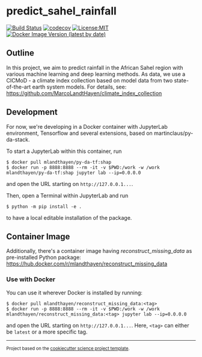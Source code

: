 predict_sahel_rainfall
==============================
[![Build Status](https://github.com/MarcoLandtHayen/predict_sahel_rainfall/workflows/Tests/badge.svg)](https://github.com/MarcoLandtHayen/predict_sahel_rainfall/actions)
[![codecov](https://codecov.io/gh/MarcoLandtHayen/predict_sahel_rainfall/branch/main/graph/badge.svg)](https://codecov.io/gh/MarcoLandtHayen/predict_sahel_rainfall)
[![License:MIT](https://img.shields.io/badge/License-MIT-lightgray.svg?style=flt-square)](https://opensource.org/licenses/MIT)
[![Docker Image Version (latest by date)](https://img.shields.io/docker/v/mlandthayen/predict_sahel_rainfall?label=DockerHub)](https://hub.docker.com/r/mlandthayen/predict_sahel_rainfall/tags)

## Outline

In this project, we aim to predict rainfall in the African Sahel region with various machine learning and deep learning methods. As data, we use a CICMoD - a climate index collection based on model data from two state-of-the-art earth system models. For details, see: https://github.com/MarcoLandtHayen/climate_index_collection

## Development

For now, we're developing in a Docker container with JupyterLab environment, Tensorflow and several extensions, based on martinclaus/py-da-stack.

To start a JupyterLab within this container, run
```shell
$ docker pull mlandthayen/py-da-tf:shap
$ docker run -p 8888:8888 --rm -it -v $PWD:/work -w /work mlandthayen/py-da-tf:shap jupyter lab --ip=0.0.0.0
```
and open the URL starting on `http://127.0.0.1...`.

Then, open a Terminal within JupyterLab and run
```shell
$ python -m pip install -e .
```
to have a local editable installation of the package.

## Container Image

Additionally, there's a container image having *reconstruct_missing_data* as pre-installed Python package: https://hub.docker.com/r/mlandthayen/reconstruct_missing_data

### Use with Docker

You can use it wherever Docker is installed by running:
```shell
$ docker pull mlandthayen/reconstruct_missing_data:<tag>
$ docker run -p 8888:8888 --rm -it -v $PWD:/work -w /work mlandthayen/reconstruct_missing_data:<tag> jupyter lab --ip=0.0.0.0
```

and open the URL starting on `http://127.0.0.1...`.
Here, `<tag>` can either be `latest` or a more specific tag.

--------

<p><small>Project based on the <a target="_blank" href="https://github.com/jbusecke/cookiecutter-science-project">cookiecutter science project template</a>.</small></p>
